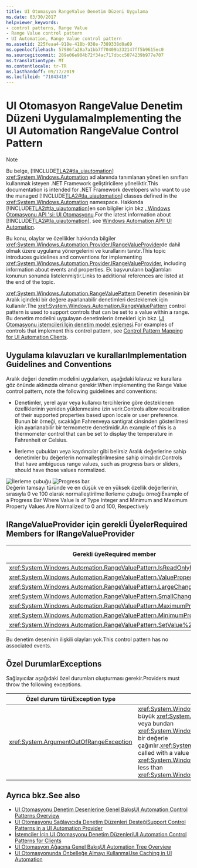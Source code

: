 ```yaml
---
title: UI Otomasyon RangeValue Denetim Düzeni Uygulama
ms.date: 03/30/2017
helpviewer_keywords:
- control patterns, Range Value
- Range Value control pattern
- UI Automation, Range Value control pattern
ms.assetid: 225feaa4-918e-418b-938e-7389338d0a69
ms.openlocfilehash: 57986fa28a7a1bb7f70409b332147ff5b9615ec0
ms.sourcegitcommit: 289e06e904b72f34ac717dbcc5074239b977e707
ms.translationtype: MT
ms.contentlocale: tr-TR
ms.lasthandoff: 09/17/2019
ms.locfileid: "71043418"
---
```

# <a name="implementing-the-ui-automation-rangevalue-control-pattern"></a><span data-ttu-id="220fe-102">UI Otomasyon RangeValue Denetim Düzeni Uygulama</span><span class="sxs-lookup"><span data-stu-id="220fe-102">Implementing the UI Automation RangeValue Control Pattern</span></span>
> [!NOTE]
> <span data-ttu-id="220fe-103">Bu belge, [!INCLUDE[TLA2#tla_uiautomation](../../../includes/tla2sharptla-uiautomation-md.md)] <xref:System.Windows.Automation> ad alanında tanımlanan yönetilen sınıfları kullanmak isteyen .NET Framework geliştiricilere yöneliktir.</span><span class="sxs-lookup"><span data-stu-id="220fe-103">This documentation is intended for .NET Framework developers who want to use the managed [!INCLUDE[TLA2#tla_uiautomation](../../../includes/tla2sharptla-uiautomation-md.md)] classes defined in the <xref:System.Windows.Automation> namespace.</span></span> <span data-ttu-id="220fe-104">Hakkında [!INCLUDE[TLA2#tla_uiautomation](../../../includes/tla2sharptla-uiautomation-md.md)]en son bilgiler için bkz [. Windows Otomasyonu API 'si: UI Otomasyonu](https://go.microsoft.com/fwlink/?LinkID=156746).</span><span class="sxs-lookup"><span data-stu-id="220fe-104">For the latest information about [!INCLUDE[TLA2#tla_uiautomation](../../../includes/tla2sharptla-uiautomation-md.md)], see [Windows Automation API: UI Automation](https://go.microsoft.com/fwlink/?LinkID=156746).</span></span>  
  
 <span data-ttu-id="220fe-105">Bu konu, olaylar ve özellikler hakkında bilgiler <xref:System.Windows.Automation.Provider.IRangeValueProvider>de dahil olmak üzere uygulama yönergelerini ve kurallarını tanıtır.</span><span class="sxs-lookup"><span data-stu-id="220fe-105">This topic introduces guidelines and conventions for implementing <xref:System.Windows.Automation.Provider.IRangeValueProvider>, including information about events and properties.</span></span> <span data-ttu-id="220fe-106">Ek başvuruların bağlantıları konunun sonunda listelenmiştir.</span><span class="sxs-lookup"><span data-stu-id="220fe-106">Links to additional references are listed at the end of the topic.</span></span>  
  
 <span data-ttu-id="220fe-107"><xref:System.Windows.Automation.RangeValuePattern> Denetim deseninin bir Aralık içindeki bir değere ayarlanabilir denetimleri desteklemek için kullanılır.</span><span class="sxs-lookup"><span data-stu-id="220fe-107">The <xref:System.Windows.Automation.RangeValuePattern> control pattern is used to support controls that can be set to a value within a range.</span></span> <span data-ttu-id="220fe-108">Bu denetim modelini uygulayan denetimlerin örnekleri için bkz. [UI Otomasyonu istemcileri Için denetim model eşlemesi](control-pattern-mapping-for-ui-automation-clients.md).</span><span class="sxs-lookup"><span data-stu-id="220fe-108">For examples of controls that implement this control pattern, see [Control Pattern Mapping for UI Automation Clients](control-pattern-mapping-for-ui-automation-clients.md).</span></span>  
  
<a name="Implementation_Guidelines_and_Conventions"></a>   
## <a name="implementation-guidelines-and-conventions"></a><span data-ttu-id="220fe-109">Uygulama kılavuzları ve kuralları</span><span class="sxs-lookup"><span data-stu-id="220fe-109">Implementation Guidelines and Conventions</span></span>  
 <span data-ttu-id="220fe-110">Aralık değeri denetim modelini uygularken, aşağıdaki kılavuz ve kurallara göz önünde aklınızda olmanız gerekir:</span><span class="sxs-lookup"><span data-stu-id="220fe-110">When implementing the Range Value control pattern, note the following guidelines and conventions:</span></span>  
  
- <span data-ttu-id="220fe-111">Denetimler, yerel ayar veya kullanıcı tercihlerine göre desteklenen özelliklerinin yeniden yüklenmesine izin verir.</span><span class="sxs-lookup"><span data-stu-id="220fe-111">Controls allow recalibration of their supported properties based upon locale or user preference.</span></span> <span data-ttu-id="220fe-112">Bunun bir örneği, sıcaklığın Fahrenveya santigrat cinsinden gösterilmesi için ayarlanabilir bir termometre denetimidir.</span><span class="sxs-lookup"><span data-stu-id="220fe-112">An example of this is a thermometer control that can be set to display the temperature in Fahrenheit or Celsius.</span></span>  
  
- <span data-ttu-id="220fe-113">İlerleme çubukları veya kaydırıcılar gibi belirsiz Aralık değerlerine sahip denetimler bu değerlerin normalleştirilmesine sahip olmalıdır.</span><span class="sxs-lookup"><span data-stu-id="220fe-113">Controls that have ambiguous range values, such as progress bars or sliders, should have those values normalized.</span></span>  
  
 <span data-ttu-id="220fe-114">![İlerleme çubuğu.](./media/uia-rangevaluepattern-progress-bar.PNG "UIA_RangeValuePattern_Progress_Bar")</span><span class="sxs-lookup"><span data-stu-id="220fe-114">![Progress bar.](./media/uia-rangevaluepattern-progress-bar.PNG "UIA_RangeValuePattern_Progress_Bar")</span></span>  
<span data-ttu-id="220fe-115">Değerin tamsayı türünde ve en düşük ve en yüksek özellik değerlerinin, sırasıyla 0 ve 100 olarak normalleştirilme Ilerleme çubuğu örneği</span><span class="sxs-lookup"><span data-stu-id="220fe-115">Example of a Progress Bar Where Value Is of Type Integer and Minimum and Maximum Property Values Are Normalized to 0 and 100, Respectively</span></span>  
  
<a name="Required_Members_for_the_IRangeValueProvider"></a>   
## <a name="required-members-for-irangevalueprovider"></a><span data-ttu-id="220fe-116">IRangeValueProvider için gerekli Üyeler</span><span class="sxs-lookup"><span data-stu-id="220fe-116">Required Members for IRangeValueProvider</span></span>  
  
|<span data-ttu-id="220fe-117">Gerekli üye</span><span class="sxs-lookup"><span data-stu-id="220fe-117">Required member</span></span>|<span data-ttu-id="220fe-118">Üye türü</span><span class="sxs-lookup"><span data-stu-id="220fe-118">Member type</span></span>|<span data-ttu-id="220fe-119">Notlar</span><span class="sxs-lookup"><span data-stu-id="220fe-119">Notes</span></span>|  
|---------------------|-----------------|-----------|  
|<xref:System.Windows.Automation.RangeValuePattern.IsReadOnlyProperty>|<span data-ttu-id="220fe-120">Özellik</span><span class="sxs-lookup"><span data-stu-id="220fe-120">Property</span></span>|<span data-ttu-id="220fe-121">Yok.</span><span class="sxs-lookup"><span data-stu-id="220fe-121">None</span></span>|  
|<xref:System.Windows.Automation.RangeValuePattern.ValueProperty>|<span data-ttu-id="220fe-122">Özellik</span><span class="sxs-lookup"><span data-stu-id="220fe-122">Property</span></span>|<span data-ttu-id="220fe-123">Yok.</span><span class="sxs-lookup"><span data-stu-id="220fe-123">None</span></span>|  
|<xref:System.Windows.Automation.RangeValuePattern.LargeChangeProperty>|<span data-ttu-id="220fe-124">Özellik</span><span class="sxs-lookup"><span data-stu-id="220fe-124">Property</span></span>|<span data-ttu-id="220fe-125">Yok.</span><span class="sxs-lookup"><span data-stu-id="220fe-125">None</span></span>|  
|<xref:System.Windows.Automation.RangeValuePattern.SmallChangeProperty>|<span data-ttu-id="220fe-126">Özellik</span><span class="sxs-lookup"><span data-stu-id="220fe-126">Property</span></span>|<span data-ttu-id="220fe-127">Yok.</span><span class="sxs-lookup"><span data-stu-id="220fe-127">None</span></span>|  
|<xref:System.Windows.Automation.RangeValuePattern.MaximumProperty>|<span data-ttu-id="220fe-128">Özellik</span><span class="sxs-lookup"><span data-stu-id="220fe-128">Property</span></span>|<span data-ttu-id="220fe-129">Yok.</span><span class="sxs-lookup"><span data-stu-id="220fe-129">None</span></span>|  
|<xref:System.Windows.Automation.RangeValuePattern.MinimumProperty>|<span data-ttu-id="220fe-130">Özellik</span><span class="sxs-lookup"><span data-stu-id="220fe-130">Property</span></span>|<span data-ttu-id="220fe-131">Yok.</span><span class="sxs-lookup"><span data-stu-id="220fe-131">None</span></span>|  
|<xref:System.Windows.Automation.RangeValuePattern.SetValue%2A>|<span data-ttu-id="220fe-132">Yöntemler</span><span class="sxs-lookup"><span data-stu-id="220fe-132">Methods</span></span>|<span data-ttu-id="220fe-133">Yok.</span><span class="sxs-lookup"><span data-stu-id="220fe-133">None</span></span>|  
  
 <span data-ttu-id="220fe-134">Bu denetim deseninin ilişkili olayları yok.</span><span class="sxs-lookup"><span data-stu-id="220fe-134">This control pattern has no associated events.</span></span>  
  
<a name="Exceptions"></a>   
## <a name="exceptions"></a><span data-ttu-id="220fe-135">Özel Durumlar</span><span class="sxs-lookup"><span data-stu-id="220fe-135">Exceptions</span></span>  
 <span data-ttu-id="220fe-136">Sağlayıcılar aşağıdaki özel durumları oluşturması gerekir.</span><span class="sxs-lookup"><span data-stu-id="220fe-136">Providers must throw the following exceptions.</span></span>  
  
|<span data-ttu-id="220fe-137">Özel durum türü</span><span class="sxs-lookup"><span data-stu-id="220fe-137">Exception type</span></span>|<span data-ttu-id="220fe-138">Koşul</span><span class="sxs-lookup"><span data-stu-id="220fe-138">Condition</span></span>|  
|--------------------|---------------|  
|<xref:System.ArgumentOutOfRangeException>|<span data-ttu-id="220fe-139"><xref:System.Windows.Automation.RangeValuePattern.SetValue%2A>değerinden büyük <xref:System.Windows.Automation.RangeValuePattern.MaximumProperty> veya bundan <xref:System.Windows.Automation.RangeValuePattern.MinimumProperty>küçük bir değerle çağırılır.</span><span class="sxs-lookup"><span data-stu-id="220fe-139"><xref:System.Windows.Automation.RangeValuePattern.SetValue%2A> is called with a value that is either greater than <xref:System.Windows.Automation.RangeValuePattern.MaximumProperty> or less than <xref:System.Windows.Automation.RangeValuePattern.MinimumProperty>.</span></span>|  
  
## <a name="see-also"></a><span data-ttu-id="220fe-140">Ayrıca bkz.</span><span class="sxs-lookup"><span data-stu-id="220fe-140">See also</span></span>

- [<span data-ttu-id="220fe-141">UI Otomasyonu Denetim Desenlerine Genel Bakış</span><span class="sxs-lookup"><span data-stu-id="220fe-141">UI Automation Control Patterns Overview</span></span>](ui-automation-control-patterns-overview.md)
- [<span data-ttu-id="220fe-142">UI Otomasyonu Sağlayıcıda Denetim Düzenleri Desteği</span><span class="sxs-lookup"><span data-stu-id="220fe-142">Support Control Patterns in a UI Automation Provider</span></span>](support-control-patterns-in-a-ui-automation-provider.md)
- [<span data-ttu-id="220fe-143">İstemciler İçin UI Otomasyonu Denetim Düzenleri</span><span class="sxs-lookup"><span data-stu-id="220fe-143">UI Automation Control Patterns for Clients</span></span>](ui-automation-control-patterns-for-clients.md)
- [<span data-ttu-id="220fe-144">UI Otomasyon Ağacına Genel Bakış</span><span class="sxs-lookup"><span data-stu-id="220fe-144">UI Automation Tree Overview</span></span>](ui-automation-tree-overview.md)
- [<span data-ttu-id="220fe-145">UI Otomasyonunda Önbelleğe Almayı Kullanma</span><span class="sxs-lookup"><span data-stu-id="220fe-145">Use Caching in UI Automation</span></span>](use-caching-in-ui-automation.md)
